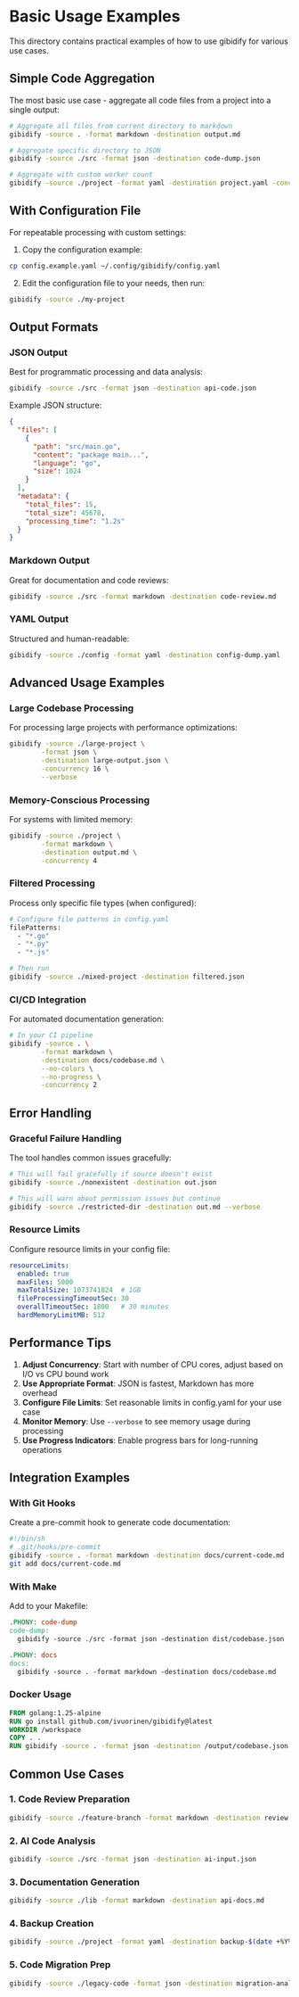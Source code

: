 # Basic Usage Examples

This directory contains practical examples of how to use gibidify for various use cases.

## Simple Code Aggregation

The most basic use case - aggregate all code files from a project into a single output:

```bash
# Aggregate all files from current directory to markdown
gibidify -source . -format markdown -destination output.md

# Aggregate specific directory to JSON
gibidify -source ./src -format json -destination code-dump.json

# Aggregate with custom worker count
gibidify -source ./project -format yaml -destination project.yaml -concurrency 8
```

## With Configuration File

For repeatable processing with custom settings:

1. Copy the configuration example:
```bash
cp config.example.yaml ~/.config/gibidify/config.yaml
```

2. Edit the configuration file to your needs, then run:
```bash
gibidify -source ./my-project
```

## Output Formats

### JSON Output
Best for programmatic processing and data analysis:

```bash
gibidify -source ./src -format json -destination api-code.json
```

Example JSON structure:
```json
{
  "files": [
    {
      "path": "src/main.go", 
      "content": "package main...",
      "language": "go",
      "size": 1024
    }
  ],
  "metadata": {
    "total_files": 15,
    "total_size": 45678,
    "processing_time": "1.2s"
  }
}
```

### Markdown Output  
Great for documentation and code reviews:

```bash
gibidify -source ./src -format markdown -destination code-review.md
```

### YAML Output
Structured and human-readable:

```bash
gibidify -source ./config -format yaml -destination config-dump.yaml
```

## Advanced Usage Examples

### Large Codebase Processing
For processing large projects with performance optimizations:

```bash
gibidify -source ./large-project \
        -format json \
        -destination large-output.json \
        -concurrency 16 \
        --verbose
```

### Memory-Conscious Processing
For systems with limited memory:

```bash
gibidify -source ./project \
        -format markdown \
        -destination output.md \
        -concurrency 4
```

### Filtered Processing
Process only specific file types (when configured):

```bash
# Configure file patterns in config.yaml
filePatterns:
  - "*.go"
  - "*.py"
  - "*.js"

# Then run
gibidify -source ./mixed-project -destination filtered.json
```

### CI/CD Integration
For automated documentation generation:

```bash
# In your CI pipeline
gibidify -source . \
        -format markdown \
        -destination docs/codebase.md \
        --no-colors \
        --no-progress \
        -concurrency 2
```

## Error Handling

### Graceful Failure Handling
The tool handles common issues gracefully:

```bash
# This will fail gracefully if source doesn't exist
gibidify -source ./nonexistent -destination out.json

# This will warn about permission issues but continue
gibidify -source ./restricted-dir -destination out.md --verbose
```

### Resource Limits
Configure resource limits in your config file:

```yaml
resourceLimits:
  enabled: true
  maxFiles: 5000
  maxTotalSize: 1073741824  # 1GB
  fileProcessingTimeoutSec: 30
  overallTimeoutSec: 1800   # 30 minutes
  hardMemoryLimitMB: 512
```

## Performance Tips

1. **Adjust Concurrency**: Start with number of CPU cores, adjust based on I/O vs CPU bound work
2. **Use Appropriate Format**: JSON is fastest, Markdown has more overhead
3. **Configure File Limits**: Set reasonable limits in config.yaml for your use case
4. **Monitor Memory**: Use `--verbose` to see memory usage during processing
5. **Use Progress Indicators**: Enable progress bars for long-running operations

## Integration Examples

### With Git Hooks
Create a pre-commit hook to generate code documentation:

```bash
#!/bin/sh
# .git/hooks/pre-commit
gibidify -source . -format markdown -destination docs/current-code.md
git add docs/current-code.md
```

### With Make
Add to your Makefile:

```makefile
.PHONY: code-dump
code-dump:
  gibidify -source ./src -format json -destination dist/codebase.json

.PHONY: docs
docs:  
  gibidify -source . -format markdown -destination docs/codebase.md
```

### Docker Usage
```dockerfile
FROM golang:1.25-alpine
RUN go install github.com/ivuorinen/gibidify@latest
WORKDIR /workspace
COPY . .
RUN gibidify -source . -format json -destination /output/codebase.json
```

## Common Use Cases

### 1. Code Review Preparation
```bash
gibidify -source ./feature-branch -format markdown -destination review.md
```

### 2. AI Code Analysis
```bash
gibidify -source ./src -format json -destination ai-input.json
```

### 3. Documentation Generation
```bash
gibidify -source ./lib -format markdown -destination api-docs.md
```

### 4. Backup Creation  
```bash
gibidify -source ./project -format yaml -destination backup-$(date +%Y%m%d).yaml
```

### 5. Code Migration Prep
```bash
gibidify -source ./legacy-code -format json -destination migration-analysis.json
```
